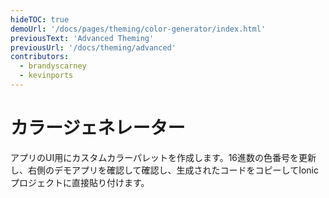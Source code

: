 ```yaml
---
hideTOC: true
demoUrl: '/docs/pages/theming/color-generator/index.html'
previousText: 'Advanced Theming'
previousUrl: '/docs/theming/advanced'
contributors:
  - brandyscarney
  - kevinports
---
```


# カラージェネレーター


アプリのUI用にカスタムカラーパレットを作成します。16進数の色番号を更新し、右側のデモアプリを確認して確認し、生成されたコードをコピーしてIonicプロジェクトに直接貼り付けます。

<color-generator mode="md" no-prerender></color-generator>
